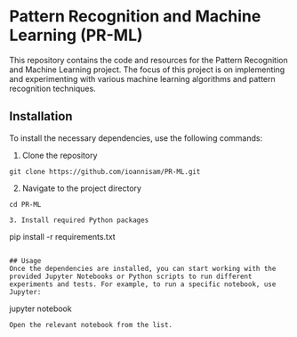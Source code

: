 # Pattern Recognition and Machine Learning (PR-ML) 
This repository contains the code and resources for the Pattern Recognition and Machine Learning project. 
The focus of this project is on implementing and experimenting with various machine learning algorithms and pattern recognition techniques. 

## Installation
To install the necessary dependencies, use the following commands: 
1. Clone the repository 
```
git clone https://github.com/ioannisam/PR-ML.git 
```
2. Navigate to the project directory
```
cd PR-ML 

3. Install required Python packages 
```
pip install -r requirements.txt 
```

## Usage
Once the dependencies are installed, you can start working with the provided Jupyter Notebooks or Python scripts to run different experiments and tests. For example, to run a specific notebook, use Jupyter:
```
jupyter notebook
``` 
Open the relevant notebook from the list. 
